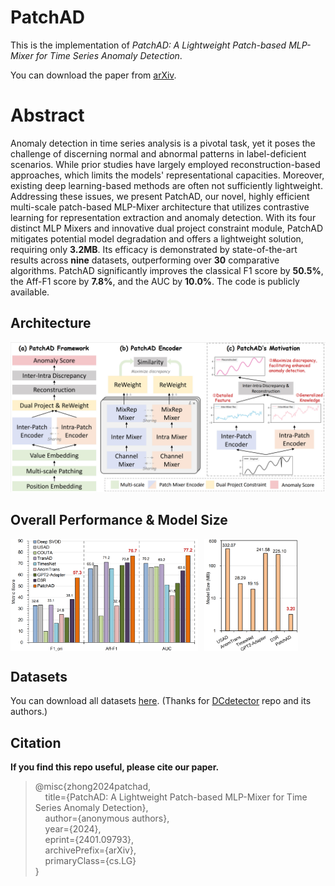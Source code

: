 # PatchAD
This is the implementation of *PatchAD: A Lightweight Patch-based MLP-Mixer for Time Series Anomaly Detection*.

You can download the paper from [arXiv](https://arxiv.org/abs/2401.09793).

# Abstract
Anomaly detection in time series analysis is a pivotal task, yet it poses the challenge of discerning normal and abnormal patterns in label-deficient scenarios. While prior studies have largely employed reconstruction-based approaches, which limits the models' representational capacities. Moreover, existing deep learning-based methods are often not sufficiently lightweight. Addressing these issues, we present PatchAD, our novel, highly efficient multi-scale patch-based MLP-Mixer architecture that utilizes contrastive learning for representation extraction and anomaly detection. With its four distinct MLP Mixers and innovative dual project constraint module, PatchAD mitigates potential model degradation and offers a lightweight solution, requiring only **3.2MB**. Its efficacy is demonstrated by state-of-the-art results across **nine** datasets, outperforming over **30** comparative algorithms. PatchAD significantly improves the classical F1 score by **50.5\%**, the Aff-F1 score by **7.8\%**, and the AUC by **10.0\%**. The code is publicly available.

## Architecture
![Architecture](./paper_img/fw2.png)


## Overall Performance \& Model Size
<div style="display: flex; flex-wrap: nowrap;">
  <img src="./paper_img/pfrm.png" alt="Overall Performance" style="max-width: 300px; margin-right: 10px;" width=450px;>
  <img src="./paper_img/mdlsz.png" alt="Model Size" style="max-width: 150px;" width=200px; >
</div>

## Datasets
You can download all datasets [here](https://drive.google.com/drive/folders/1RaIJQ8esoWuhyphhmMaH-VCDh-WIluRR?usp=sharing).
(Thanks for [DCdetector](https://github.com/DAMO-DI-ML/KDD2023-DCdetector/blob/main/readme.md) repo and its authors.)

## Citation

**If you find this repo useful, please cite our paper.**
> @misc{zhong2024patchad, <br>
&nbsp;&nbsp;&nbsp;&nbsp;title={PatchAD: A Lightweight Patch-based MLP-Mixer for Time Series Anomaly Detection}, <br>
&nbsp;&nbsp;&nbsp;&nbsp;author={anonymous authors}, <br>
&nbsp;&nbsp;&nbsp;&nbsp;year={2024}, <br>
&nbsp;&nbsp;&nbsp;&nbsp;eprint={2401.09793}, <br>
&nbsp;&nbsp;&nbsp;&nbsp;archivePrefix={arXiv}, <br>
&nbsp;&nbsp;&nbsp;&nbsp;primaryClass={cs.LG} <br>
}

